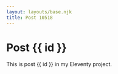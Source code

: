 ```yaml
---
layout: layouts/base.njk
title: Post 10518
---
```


# Post {{ id }}

This is post {{ id }} in my Eleventy project.
